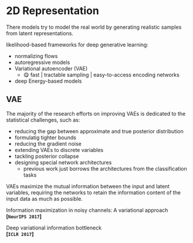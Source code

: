 # 2D Representation

There models try to model the real world by generating realistic samples from latent representations.



likelihood-based frameworks for deep generative learning:

- normalizing flows
- autoregressive models
- Variational autoencoder (VAE)
  - :yum: fast | tractable sampling | easy-to-access encoding networks 
- deep Energy-based models





## VAE

The majority of the research efforts on improving VAEs is dedicated to the statistical challenges, such as:

- reducing the gap between approximate and true posterior distribution
- formulatig tighter bounds
- reducing the gradient noise
- extending VAEs to discrete variables
- tackling posterior collapse
- designing special network architectures
  - previous work just borrows the architectures from the classification tasks



VAEs maximize the mutual information between the input and latent variables, requiring the networks to retain the information content of the input data as much as possible.

Information maximization in noisy channels: A variational approach  
**[`NeurIPS 2017`]**

Deep variational information bottleneck  
**[`ICLR 2017`]**

